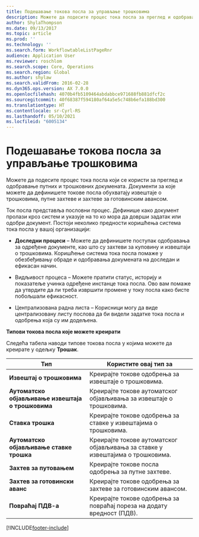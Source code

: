 ```yaml
---
title: Подешавање токова посла за управљање трошковима
description: Можете да подесите процес тока посла за преглед и одобравање путних и трошковних докумената.
author: ShylaThompson
ms.date: 09/13/2017
ms.topic: article
ms.prod: ''
ms.technology: ''
ms.search.form: WorkflowtableListPageRnr
audience: Application User
ms.reviewer: roschlom
ms.search.scope: Core, Operations
ms.search.region: Global
ms.author: shylaw
ms.search.validFrom: 2016-02-28
ms.dyn365.ops.version: AX 7.0.0
ms.openlocfilehash: 4070b4fb5109464abdabbce971688fb881dfcf2c
ms.sourcegitcommit: 40f68387f594180af64a5e5c748b6efa188bd300
ms.translationtype: HT
ms.contentlocale: sr-Cyrl-RS
ms.lasthandoff: 05/10/2021
ms.locfileid: "6005134"
---
```

# <a name="set-up-expense-management-workflows"></a>Подешавање токова посла за управљање трошковима

Можете да подесите процес тока посла који се користи за преглед и одобравање путних и трошковних докумената. Документи за које можете да дефинишете токове посла обухватају извештаје о трошковима, путне захтеве и захтеве за готовинским авансом.

Ток посла представља пословни процес. Дефинише како документ пролази кроз систем и указује на то ко мора да доврши задатак или одобри документ. Постоји неколико предности коришћења система тока посла у вашој организацији:

-   **Доследни процеси** – Можете да дефинишете поступак одобравања за одређене документе, као што су захтеви за куповину и извештаји о трошковима. Коришћење система тока посла помаже у обезбеђивању обраде и одобравања докумената на доследан и ефикасан начин.

-   Видљивост процеса – Можете пратити статус, историју и показатеље учинка одређене инстанце тока посла. Ово вам помаже да утврдите да ли треба извршити промене у току посла како бисте побољшали ефикасност.

-   Централизована радна листа – Корисници могу да виде централизовану листу послова да би видели задатке тока посла и одобрења која су им додељена. 

**Типови токова посла које можете креирати**

Следећа табела наводи типове токова посла у којима можете да креирате у одељку **Трошак**.


|              <strong>Тип</strong>              |                   <strong>Користите овај тип за</strong>                   |
|-------------------------------------------------|-----------------------------------------------------------------------|
|         <strong>Извештај о трошковима</strong>         |            Креирајте токове одобрења за извештаје о трошковима.             |
|  <strong>Аутоматско објављивање извештаја о трошковима</strong>   |        Креирајте токове аутоматског објављивања за извештаје о трошковима.        |
|       <strong>Ставка трошка</strong>        |     Креирајте токове одобрења за ставке у извештајима о трошковима.      |
| <strong>Аутоматско објављивање ставке трошка</strong> | Креирајте токове аутоматског објављивања за ставке у извештајима о трошковима. |
|       <strong>Захтев за путовањем</strong>       |          Креирајте токове посла одобрења за путне захтеве.           |
|      <strong>Захтев за готовински аванс</strong>      |         Креирајте токове одобрења за захтеве за готовинским авансом.          |
|        <strong>Повраћај ПДВ-а</strong>        | Креирајте токове одобрења за повраћај пореза на додату вредност (ПДВ).  |



[!INCLUDE[footer-include](../includes/footer-banner.md)]